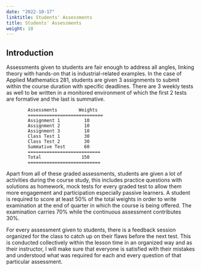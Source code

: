 ```yaml
---
date: "2022-10-17"
linktitle: Students' Assessments
title: Students' Assessments
weight: 10
---
```


## Introduction

Assessments given to students are fair enough to address all angles, linking theory with hands-on that is industrial-related examples. In the case of Applied Mathematics 281, students are given 3 assignments to submit within the course duration with specific deadlines. There are 3 weekly tests as well to be written in a monitored environment of which the first 2 tests are formative and the last is summative.


            Assessments        Weights
            ============================
            Assignment 1         10      
            Assignment 2         10      
            Assignment 3         10      
            Class Test 1         30      
            Class Test 2         30      
            Summative Test       60 
            ===========================
            Total               150 
            ===========================
            

Apart from all of these graded assessments, students are given a lot of activities during the course study, this includes practice questions with solutions as homework, mock tests for every graded test to allow them more engagement and participation especially passive learners. A student is required to score at least 50% of the total weights in order to write examination at the end of quarter in which the course is being offered. The examination carries 70% while the continuous assessment contributes 30%.

For every assessment given to students, there is a feedback session organized for the class to catch up on their flaws before the next test. This is conducted collectively within the lesson time in an organized way and as their instructor, I will make sure that everyone is satisfied with their mistakes and understood what was required for each and every question of that particular assessment.
